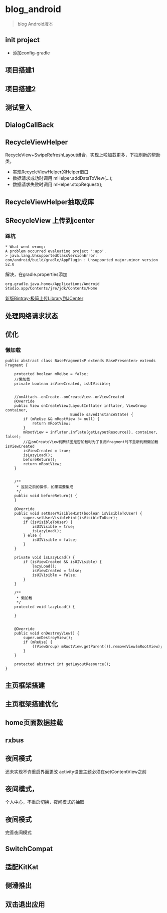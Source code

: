 # blog_android
> blog Android版本

## init project
- 添加config-gradle
## 项目搭建1
## 项目搭建2
## 测试登入
## DialogCallBack

## RecycleViewHelper
RecycleView+SwipeRefreshLayout组合，实现上啦加载更多，下拉刷新的帮助类，
- 实现RecycleViewHelper的Helper借口
- 数据请求成功时调用 mHelper.addDataToView(...);
- 数据请求失败时调用 mHelper.stopRequest();
## RecycleViewHelper抽取成库
## SRecycleView 上传到jcenter
### 踩坑
```
* What went wrong:
A problem occurred evaluating project ':app'.
> java.lang.UnsupportedClassVersionError: com/android/build/gradle/AppPlugin : Unsupported major.minor version 52.0
```
解决，在gradle.properties添加
```
org.gradle.java.home=/Applications/Android Studio.app/Contents/jre/jdk/Contents/Home
```

[新版Bintray-极简上传Library到JCenter](https://juejin.im/post/5858cc37570c35006916b718)
## 处理网络请求状态

## 优化
### 懒加载
```
public abstract class BaseFragment<P extends BasePresenter> extends Fragment {

    protected boolean mReUse = false;
    //懒加载
    private boolean isViewCreated, isUIVisible;


    //onAttach--onCreate--onCreateView--onViewCreated
    @Override
    public View onCreateView(LayoutInflater inflater, ViewGroup container,
                             Bundle savedInstanceState) {
        if (mReUse && mRootView != null) {
            return mRootView;
        }
        mRootView = inflater.inflate(getLayoutResource(), container, false);
        //在onCreateView判断试图是否加载时为了复用fragment时不重新判断懒加载isViewCreated
        isViewCreated = true;
        isLazyLoad();
        beforeReturn();
        return mRootView;
    }


    /**
     * 返回之前的操作，如果需要集成
     */
    public void beforeReturn() {
    }

    @Override
    public void setUserVisibleHint(boolean isVisibleToUser) {
        super.setUserVisibleHint(isVisibleToUser);
        if (isVisibleToUser) {
            isUIVisible = true;
            isLazyLoad();
        } else {
            isUIVisible = false;
        }
    }

    private void isLazyLoad() {
        if (isViewCreated && isUIVisible) {
            lazyLoad();
            isViewCreated = false;
            isUIVisible = false;
        }
    }

    /**
     * 懒加载
     */
    protected void lazyLoad() {

    }


    @Override
    public void onDestroyView() {
        super.onDestroyView();
        if (mReUse) {
            ((ViewGroup) mRootView.getParent()).removeView(mRootView);
        }
    }

    protected abstract int getLayoutResource();
}
```
## 主页框架搭建
## 主页框架搭建优化
## home页面数据挂载
## rxbus
## 夜间模式
还未实现不许重启界面更改
activity设置主题必须在setContentView之前
## 夜间模式，
个人中心，不重启切换，夜间模式的抽取
## 夜间模式
完善夜间模式
## SwitchCompat
## 适配KitKat
## 侧滑推出
## 双击退出应用